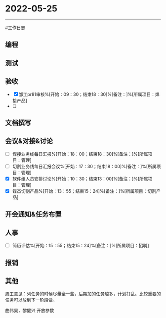 # 2022-05-25 

---

#工作日志

## 编程



## 测试



## 验收 
- [x] 邹工pr81审核%[开始：09：30；结束18：30]%[备注：]%[所属项目：焊接产品]
- [ ] 


## 文档撰写 



## 会议&对接&讨论

- [ ] 焊接业务线每日汇报%[开始：18：00；结束18：30]%[备注：]%[所属项目：管理]
- [ ] 切割业务线每日汇报会议%[开始：17：30；结束18：00]%[备注：]%[所属项目：管理]
- [x] 软件组人员安排讨论%[开始：10：30；结束13：00]%[备注：]%[所属项目：管理]
- [x] 锃杰切割产品%[开始：13：55；结束15：24]%[备注：]%[所属项目：切割产品]

## 开会通知&任务布置



## 人事
- [ ] 简历评估%[开始：15：55；结束15：24]%[备注：]%[所属项目：招聘]


## 报销



## 其他
周工意见：列任务的时候尽量全一些，后期加的任务越多，计划打乱。比较重要的任务可以放到下一阶段做。

曲伟昊，黎健兴 开放参数

